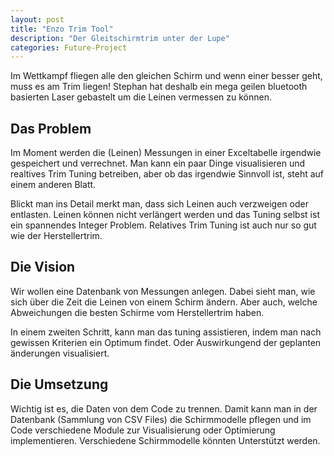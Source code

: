 ```yaml
---
layout: post
title: "Enzo Trim Tool"
description: "Der Gleitschirmtrim unter der Lupe"
categories: Future-Project
---
```


Im Wettkampf fliegen alle den gleichen Schirm und wenn einer besser geht, muss es am Trim liegen!
Stephan hat deshalb ein mega geilen bluetooth basierten Laser gebastelt um die Leinen vermessen zu können.

## Das Problem
Im Moment werden die (Leinen) Messungen in einer Exceltabelle irgendwie gespeichert und verrechnet. Man kann ein paar Dinge visualisieren und realtives Trim Tuning betreiben, aber ob das irgendwie Sinnvoll ist, steht auf einem anderen Blatt.

Blickt man ins Detail merkt man, dass sich Leinen auch verzweigen oder entlasten. Leinen können nicht verlängert werden und das Tuning selbst ist ein spannendes Integer Problem.
Relatives Trim Tuning ist auch nur so gut wie der Herstellertrim.

## Die Vision
Wir wollen eine Datenbank von Messungen anlegen. Dabei sieht man, wie sich über die Zeit die Leinen von einem Schirm ändern. Aber auch, welche Abweichungen die besten Schirme vom Herstellertrim haben.

In einem zweiten Schritt, kann man das tuning assistieren, indem man nach gewissen Kriterien ein Optimum findet. Oder Auswirkungend der geplanten änderungen visualisiert.

## Die Umsetzung
Wichtig ist es, die Daten von dem Code zu trennen. Damit kann man in der Datenbank (Sammlung von CSV Files) die Schirmmodelle pflegen und im Code verschiedene Module zur Visualisierung oder Optimierung implementieren. Verschiedene Schirmmodelle könnten Unterstützt werden.

